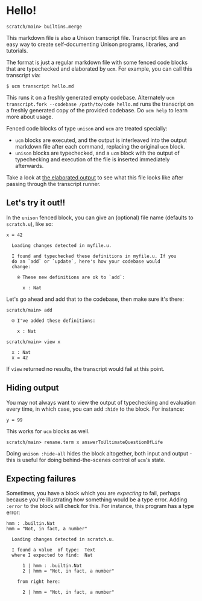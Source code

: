 # Hello\!

``` ucm :hide
scratch/main> builtins.merge
```

This markdown file is also a Unison transcript file. Transcript files are an easy way to create self-documenting Unison programs, libraries, and tutorials.

The format is just a regular markdown file with some fenced code blocks that are typechecked and elaborated by `ucm`. For example, you can call this transcript via:

``` 
$ ucm transcript hello.md
```

This runs it on a freshly generated empty codebase. Alternately `ucm transcript.fork --codebase /path/to/code hello.md` runs the transcript on a freshly generated copy of the provided codebase. Do `ucm help` to learn more about usage.

Fenced code blocks of type `unison` and `ucm` are treated specially:

  - `ucm` blocks are executed, and the output is interleaved into the output markdown file after each command, replacing the original `ucm` block.
  - `unison` blocks are typechecked, and a `ucm` block with the output of typechecking and execution of the file is inserted immediately afterwards.

Take a look at [the elaborated output](hello.output.md) to see what this file looks like after passing through the transcript runner.

## Let's try it out\!\!

In the `unison` fenced block, you can give an (optional) file name (defaults to `scratch.u`), like so:

``` unison myfile.u
x = 42
```

``` ucm :added-by-ucm
  Loading changes detected in myfile.u.

  I found and typechecked these definitions in myfile.u. If you
  do an `add` or `update`, here's how your codebase would
  change:

    ⍟ These new definitions are ok to `add`:
    
      x : Nat
```

Let's go ahead and add that to the codebase, then make sure it's there:

``` ucm
scratch/main> add

  ⍟ I've added these definitions:

    x : Nat

scratch/main> view x

  x : Nat
  x = 42
```

If `view` returned no results, the transcript would fail at this point.

## Hiding output

You may not always want to view the output of typechecking and evaluation every time, in which case, you can add `:hide` to the block. For instance:

``` unison :hide
y = 99
```

This works for `ucm` blocks as well.

``` ucm :hide
scratch/main> rename.term x answerToUltimateQuestionOfLife
```

Doing `unison :hide-all` hides the block altogether, both input and output - this is useful for doing behind-the-scenes control of `ucm`'s state.

## Expecting failures

Sometimes, you have a block which you are *expecting* to fail, perhaps because you're illustrating how something would be a type error. Adding `:error` to the block will check for this. For instance, this program has a type error:

``` unison :error
hmm : .builtin.Nat
hmm = "Not, in fact, a number"
```

``` ucm :added-by-ucm
  Loading changes detected in scratch.u.

  I found a value  of type:  Text
  where I expected to find:  Nat

      1 | hmm : .builtin.Nat
      2 | hmm = "Not, in fact, a number"

    from right here:

      2 | hmm = "Not, in fact, a number"
```
